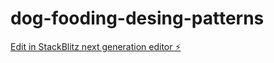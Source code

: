 # dog-fooding-desing-patterns

[Edit in StackBlitz next generation editor ⚡️](https://stackblitz.com/~/github.com/fabioper85/dog-fooding-desing-patterns)